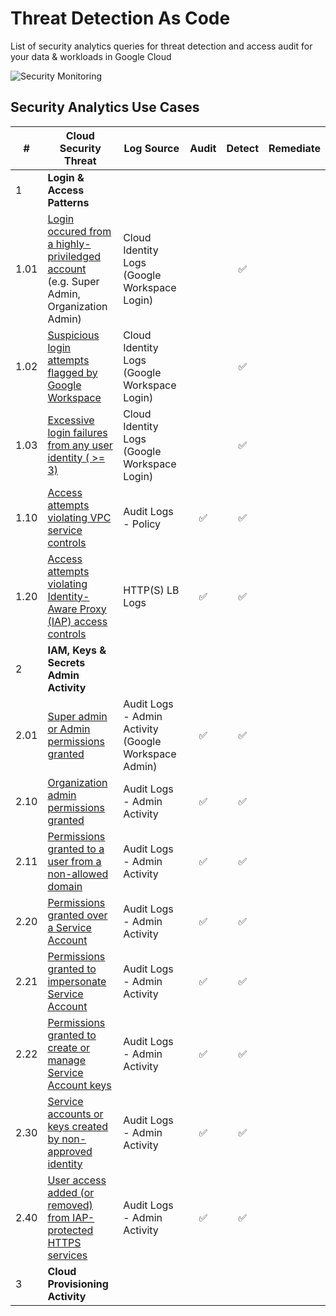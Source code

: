 # Threat Detection As Code
List of security analytics queries for threat detection and access audit for your data &amp; workloads in Google Cloud

![Security Monitoring](security_mon.png)

## Security Analytics Use Cases

| # | Cloud Security Threat | Log Source | Audit | Detect | Remediate |
|---|---|---|:-:|:-:|:-:|
| 1 | **Login & Access Patterns**
| 1.01 | [Login occured from a highly-priviledged account](./sql/1_01_login_highly_priviledged_account.sql)<br>(e.g. Super Admin, Organization Admin) | Cloud Identity Logs (Google Workspace Login) | | :white_check_mark: | |
| 1.02 | [Suspicious login attempts flagged by Google Workspace](./sql/1_02_suspicious_login_attempt.sql) | Cloud Identity Logs (Google Workspace Login) | | :white_check_mark: | |
| 1.03 | [Excessive login failures from any user identity ( >= 3)](./sql/1_03_excessive_login_failures.sql) | Cloud Identity Logs (Google Workspace Login) | | :white_check_mark: | |
| 1.10 | [Access attempts violating VPC service controls](./sql/1_10_access_attempts_blocked_by_VPC_SC.sql) | Audit Logs - Policy | :white_check_mark: | :white_check_mark: | |
| 1.20 | [Access attempts violating Identity-Aware Proxy (IAP) access controls](./sql/1_20_access_attempts_blocked_by_IAP.sql) | HTTP(S) LB Logs | :white_check_mark: | :white_check_mark: | |
| 2 | **IAM, Keys & Secrets Admin Activity**
| 2.01 | [Super admin or Admin permissions granted](./sql/2_01_super_admin_or_admin_permissions_granted.sql) | Audit Logs - Admin Activity (Google Workspace Admin) | :white_check_mark: | :white_check_mark: | |
| 2.10 | [Organization admin permissions granted](./sql/2_10_org_admin_permissions_granted.sql) | Audit Logs - Admin Activity| :white_check_mark: | :white_check_mark: | |
| 2.11 | [Permissions granted to a user from a non-allowed domain](./sql/2_11_permissions_granted_to_non_allowed_user.sql) | Audit Logs - Admin Activity | :white_check_mark: | :white_check_mark: | |
| 2.20 | [Permissions granted over a Service Account](./sql/2_20_permissions_granted_over_SA.sql) | Audit Logs - Admin Activity | :white_check_mark: | :white_check_mark: | |
| 2.21 | [Permissions granted to impersonate Service Account](./sql/2_21_permissions_granted_to_impersonate_SA.sql) | Audit Logs - Admin Activity | :white_check_mark: | :white_check_mark: | |
| 2.22 | [Permissions granted to create or manage Service Account keys](./sql/2_22_permissions_granted_to_create_SA_keys.sql) | Audit Logs - Admin Activity | :white_check_mark: | :white_check_mark: | |
| 2.30 | [Service accounts or keys created by non-approved identity](./sql/2_10_service_accounts_or_keys_created_by_non_approved_identity.sql) | Audit Logs - Admin Activity | :white_check_mark: | :white_check_mark: | |
| 2.40 | [User access added (or removed) from IAP-protected HTTPS services](./sql/2_40_user_access_modified_in_IAP.sql) | Audit Logs - Admin Activity | :white_check_mark: | :white_check_mark: | |
| 3 | **Cloud Provisioning Activity**

